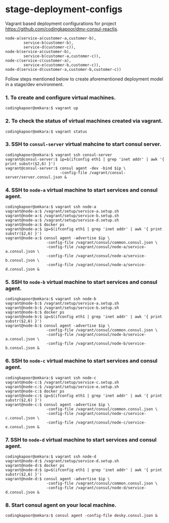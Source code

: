 # stage-deployment-configs

Vagrant based deployment configurations for project https://github.com/codingkapoor/dmv-consul-reactjs.

```
node-a(service-a(customer-a,customer-b),
		service-b(customer-b),
		service-d(customer-c)),
node-b(service-a(customer-b),
		service-b(customer-a,customer-c)),
node-c(service-c(customer-a),
		service-e(customer-b,customer-c)),
node-d(service-d(customer-a,customer-b,customer-c))
```

Follow steps mentioned below to create aforementioned deployment model in a stage/dev environment.

### 1. To create and configure virtual machines.
```
codingkapoor@omkara:$ vagrant up
```

### 2. To check the status of virtual machines created via vagrant.
```
codingkapoor@omkara:$ vagrant status
```

### 3. SSH to `consul-server` virtual mahcine to start consul server.
```
codingkapoor@omkara:$ vagrant ssh consul-server
vagrant@consul-server:$ ip=$(ifconfig eth1 | grep 'inet addr' | awk '{ print substr($2,6) }')
vagrant@consul-server:$ consul agent -dev -bind $ip \
                        -config-file /vagrant/consul-server/server.consul.json &
```

### 4. SSH to `node-a` virtual machine to start services and consul agent.
```
codingkapoor@omkara:$ vagrant ssh node-a
vagrant@node-a:$ /vagrant/setup/service-a.setup.sh 
vagrant@node-a:$ /vagrant/setup/service-b.setup.sh 
vagrant@node-a:$ /vagrant/setup/service-d.setup.sh 
vagrant@node-a:$ docker ps
vagrant@node-a:$ ip=$(ifconfig eth1 | grep 'inet addr' | awk '{ print substr($2,6) }')
vagrant@node-a:$ consul agent -advertise $ip \
                  -config-file /vagrant/consul/common.consul.json \
                  -config-file /vagrant/consul/node-a/service-a.consul.json \ 
                  -config-file /vagrant/consul/node-a/service-b.consul.json \
                  -config-file /vagrant/consul/node-a/service-d.consul.json &
```

### 5. SSH to `node-b` virtual machine to start services and consul agent.
```
codingkapoor@omkara:$ vagrant ssh node-b
vagrant@node-b:$ /vagrant/setup/service-a.setup.sh 
vagrant@node-b:$ /vagrant/setup/service-b.setup.sh 
vagrant@node-b:$ docker ps
vagrant@node-b:$ ip=$(ifconfig eth1 | grep 'inet addr' | awk '{ print substr($2,6) }')
vagrant@node-b:$ consul agent -advertise $ip \
                  -config-file /vagrant/consul/common.consul.json \
                  -config-file /vagrant/consul/node-b/service-a.consul.json \
                  -config-file /vagrant/consul/node-b/service-b.consul.json &
```

### 6. SSH to `node-c` virtual machine to start services and consul agent.
```
codingkapoor@omkara:$ vagrant ssh node-c
vagrant@node-c:$ /vagrant/setup/service-c.setup.sh 
vagrant@node-c:$ /vagrant/setup/service-e.setup.sh 
vagrant@node-c:$ docker ps
vagrant@node-c:$ ip=$(ifconfig eth1 | grep 'inet addr' | awk '{ print substr($2,6) }')
vagrant@node-c:$ consul agent -advertise $ip \
                  -config-file /vagrant/consul/common.consul.json \
                  -config-file /vagrant/consul/node-c/service-c.consul.json \
                  -config-file /vagrant/consul/node-c/service-e.consul.json &
```

### 7. SSH to `node-d` virtual machine to start services and consul agent.
```
codingkapoor@omkara:$ vagrant ssh node-d
vagrant@node-d:$ /vagrant/setup/service-d.setup.sh 
vagrant@node-d:$ docker ps
vagrant@node-d:$ ip=$(ifconfig eth1 | grep 'inet addr' | awk '{ print substr($2,6) }')
vagrant@node-d:$ consul agent -advertise $ip \
                  -config-file /vagrant/consul/common.consul.json \
                  -config-file /vagrant/consul/node-d/service-d.consul.json &
```

### 8. Start consul agent on your local machine.
```
codingkapoor@omkara:$ consul agent -config-file desky.consul.json &
```
